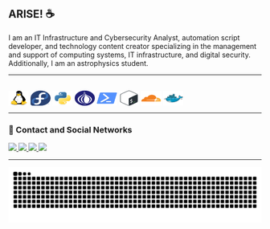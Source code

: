 ## ARISE! ☕ 
<!Title. -->

I am an IT Infrastructure and Cybersecurity Analyst, automation script developer, and technology content creator specializing in the management and support of computing systems, IT infrastructure, and digital security. Additionally, I am an astrophysics student.
<!-- Personal introduction text. -->

---

<div style="display: inline_block"><br>
  <img align="center" alt="Linux" height="30" width="40" src="https://raw.githubusercontent.com/devicons/devicon/master/icons/linux/linux-original.svg">
  <!-- Linux icon. -->
  <img align="center" alt="Fedora" height="30" width="40" src="https://raw.githubusercontent.com/devicons/devicon/master/icons/fedora/fedora-original.svg">
  <!-- Fedora icon. -->
  <img align="center" alt="Python" height="30" width="40" src="https://raw.githubusercontent.com/devicons/devicon/master/icons/python/python-original.svg">
  <!-- Python icon. -->
  <img align="center" alt="Perl" height="30" width="40" src="https://raw.githubusercontent.com/devicons/devicon/master/icons/perl/perl-original.svg">
  <!-- Perl icon. -->
  <img align="center" alt="Powershell" height="30" width="40" src="https://raw.githubusercontent.com/devicons/devicon/master/icons/powershell/powershell-original.svg">
  <!-- PowerShell icon. -->
  <img align="center" alt="Bash" height="30" width="40" src="https://raw.githubusercontent.com/devicons/devicon/master/icons/bash/bash-original.svg">
  <!-- Bash icon. -->
  <img align="center" alt="Cloudflare" height="30" width="40" src="https://raw.githubusercontent.com/devicons/devicon/master/icons/cloudflare/cloudflare-original.svg">
  <!-- Cloudflare icon. -->
  <img align="center" alt="Docker" height="30" width="40" src="https://raw.githubusercontent.com/devicons/devicon/master/icons/docker/docker-original.svg">
  <!-- Docker icon. -->
</div>

---

### 📡 Contact and Social Networks
<!-- Section for links to social networks and contact methods. -->
<div>
  <a href="https://www.linkedin.com/in/victorvernier/" target="_blank">
    <img src="https://img.shields.io/badge/-LinkedIn-%230077B5?style=for-the-badge&logo=linkedin&logoColor=white" target="_blank">
  </a>
  <!-- LinkedIn badge. -->
  <a href="mailto:victorvernier@protonmail.com">
    <img src="https://img.shields.io/badge/-ProtonMail-%23333?style=for-the-badge&logo=protonmail&logoColor=white" target="_blank">
  </a>
  <!-- ProtonMail badge. -->
  <a href="https://www.instagram.com/kinder_rk" target="_blank">
    <img src="https://img.shields.io/badge/-Instagram-%23E4405F?style=for-the-badge&logo=instagram&logoColor=white" />
  </a>
  <!-- Instagram badge. -->
  <a href="https://steamcommunity.com/id/84576485679467y973645345" target="_blank">
    <img src="https://img.shields.io/badge/-Steam-%23000000?style=for-the-badge&logo=steam&logoColor=white" />
  </a>
  <!-- Steam badge. -->
</div>

---

<picture>
  <!-- Picture element to adapt the image based on the user's color scheme preference. -->
  <source media="(prefers-color-scheme: dark)" srcset="https://raw.githubusercontent.com/victorvernier/victorvernier/output/github-contribution-grid-snake-dark.svg">
  <!-- GitHub contribution grid image for dark mode. -->
  <source media="(prefers-color-scheme: light)" srcset="https://raw.githubusercontent.com/victorvernier/victorvernier/output/github-contribution-grid-snake.svg">
  <!-- GitHub contribution grid image for light mode. -->
  <img alt="github contribution grid snake animation" src="https://raw.githubusercontent.com/victorvernier/victorvernier/output/github-contribution-grid-snake.svg">
  <!-- Default GitHub contribution grid image, showing the growth of contributions over time. -->
</picture>
